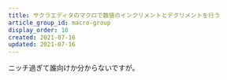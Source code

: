 ```yaml
---
title: サクラエディタのマクロで数値のインクリメントとデクリメントを行う
article_group_id: macro-group
display_order: 10
created: 2021-07-16
updated: 2021-07-16
---
```

ニッチ過ぎて誰向けか分からないですが。